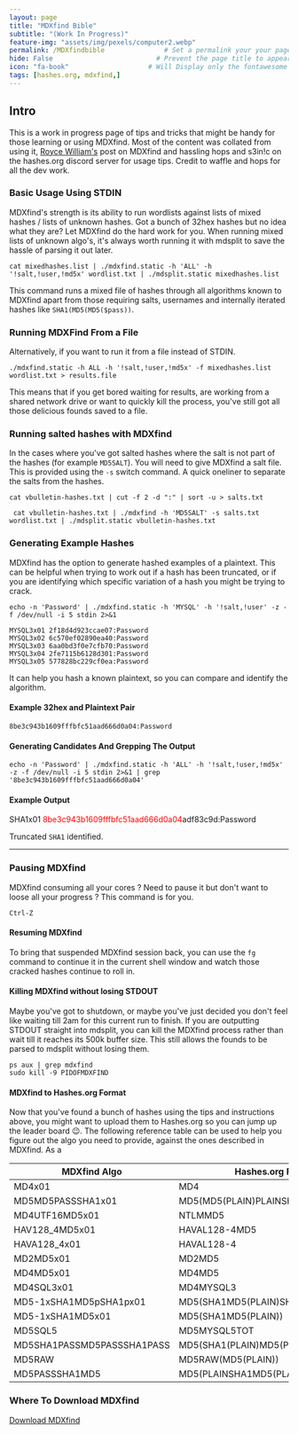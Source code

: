 ```yaml
---
layout: page
title: "MDXfind Bible"
subtitle: "(Work In Progress)"   
feature-img: "assets/img/pexels/computer2.webp"
permalink: /MDXfindbible               # Set a permalink your your page
hide: False                          # Prevent the page title to appear in the navbar
icon: "fa-book"                    # Will Display only the fontawesome icon (here: fa-search) and not the title
tags: [hashes.org, mdxfind,]
---
```



## Intro

This is a work in progress page of tips and tricks that might be handy for those learning or using MDXfind. Most of the content was collated from using it, [Royce William's](https://www.techsolvency.com/pub/bin/mdxfind/) post on MDXfind and hassling hops and s3in!c on the hashes.org discord server for usage tips. Credit to waffle and hops for all the dev work.


### Basic Usage Using STDIN

MDXfind's strength is its ability to run wordlists against lists of mixed hashes / lists of unknown hashes. Got a bunch of 32hex hashes but no idea what they are? Let MDXfind do the hard work for you. When running mixed lists of unknown algo's, it's always worth running it with mdsplit to save the hassle of parsing it out later.

```
cat mixedhashes.list | ./mdxfind.static -h 'ALL' -h '!salt,!user,!md5x' wordlist.txt | ./mdsplit.static mixedhashes.list
```

This command runs a mixed file of hashes through all algorithms known to  MDXfind apart from those requiring salts, usernames and internally iterated hashes like `SHA1(MD5(MD5($pass))`.

### Running MDXFind From a File

Alternatively, if you want to run it from a file instead of STDIN.

```
./mdxfind.static -h ALL -h '!salt,!user,!md5x' -f mixedhashes.list wordlist.txt > results.file
```

This means that if you get bored waiting for results, are working from a shared network drive or want to quickly kill the process, you've still got all those delicious founds saved to a file.


### Running salted hashes with MDXfind

In the cases where you've got salted hashes where the salt is not part of the hashes (for example `MD5SALT`). You will need to give MDXfind a salt file. This is provided using the  `-s` switch command. A quick oneliner to separate the salts from the hashes.

```
cat vbulletin-hashes.txt | cut -f 2 -d ":" | sort -u > salts.txt
```

```
 cat vbulletin-hashes.txt | ./mdxfind -h 'MD5SALT' -s salts.txt wordlist.txt | ./mdsplit.static vbulletin-hashes.txt
```


### Generating Example Hashes

MDXfind has the option to generate hashed examples of a plaintext. This can be helpful when trying to work out if a hash has been truncated, or if you are identifying which specific variation of a hash you might be trying to crack.  

```
echo -n 'Password' | ./mdxfind.static -h 'MYSQL' -h '!salt,!user' -z -f /dev/null -i 5 stdin 2>&1
```

```
MYSQL3x01 2f18d4d923ccae07:Password
MYSQL3x02 6c570ef02890ea40:Password
MYSQL3x03 6aa0bd3f0e7cfb70:Password
MYSQL3x04 2fe7115b6128d301:Password
MYSQL3x05 577828bc229cf0ea:Password
```
It can help you hash a known plaintext, so you can compare and identify the algorithm.

#### Example 32hex and Plaintext Pair
`8be3c943b1609fffbfc51aad666d0a04:Password`

#### Generating Candidates And Grepping The Output
```
echo -n 'Password' | ./mdxfind.static -h 'ALL' -h '!salt,!user,!md5x' -z -f /dev/null -i 5 stdin 2>&1 | grep '8be3c943b1609fffbfc51aad666d0a04'
```
#### Example Output

SHA1x01  <span style="color:red">8be3c943b1609fffbfc51aad666d0a04</span>adf83c9d:Password

Truncated `SHA1` identified.

---

### Pausing MDXfind

MDXfind consuming all your cores ? Need to pause it but don't want to loose all your progress ? This command is for you.

`Ctrl-Z`

#### Resuming MDXfind

To bring that suspended MDXfind session back, you can use the `fg` command to continue it in the current shell window and watch those cracked hashes continue to roll in.


#### Killing MDXfind without losing STDOUT

Maybe you've got to shutdown, or maybe you've just decided you don't feel like waiting till 2am for this current run to finish. If you are outputting STDOUT straight into mdsplit, you can kill the MDXfind process rather than wait till it reaches its 500k buffer size. This still allows the founds to be parsed to mdsplit without losing them.

```
ps aux | grep mdxfind
sudo kill -9 PIDOFMDXFIND

```

#### MDXfind to Hashes.org Format

Now that you've found a bunch of hashes using the tips and instructions above, you might want to upload them to Hashes.org so you can jump up the leader board 😉. The following reference table can be used to help you figure out the algo you need to provide, against the ones described in MDXfind. As a

|MDXfind Algo|Hashes.org Format|
|------------|---------------|
| MD4x01      | MD4           |
| MD5MD5PASSSHA1x01| MD5(MD5(PLAIN)PLAINSHA1(PLAIN))|
| MD4UTF16MD5x01| NTLMMD5|
| HAV128_4MD5x01| HAVAL128-4MD5|
| HAVA128_4x01| HAVAL128-4|
| MD2MD5x01| MD2MD5|
| MD4MD5x01| MD4MD5|
| MD4SQL3x01| MD4MYSQL3|  
| MD5-1xSHA1MD5pSHA1px01| MD5(SHA1MD5(PLAIN)SHA1(PLAIN))|
| MD5-1xSHA1MD5x01| MD5(SHA1MD5(PLAIN))|
| MD5SQL5| MD5MYSQL5TOT|
| MD5SHA1PASSMD5PASSSHA1PASS| MD5(SHA1(PLAIN)MD5(PLAIN)SHA1(PLAIN))|
| MD5RAW|MD5RAW(MD5(PLAIN))|
| MD5PASSSHA1MD5| MD5(PLAINSHA1MD5(PLAIN))

### Where To Download MDXfind

[Download MDXfind](https://hashes.org/mdxfind.php)
